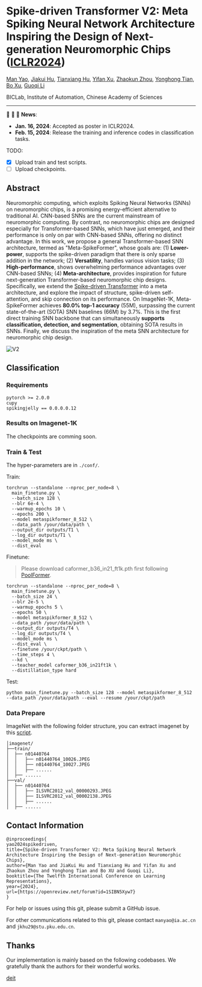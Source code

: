 # Spike-driven Transformer V2: Meta Spiking Neural Network Architecture Inspiring the Design of Next-generation Neuromorphic Chips ([ICLR2024](https://openreview.net/forum?id=1SIBN5Xyw7))

[Man Yao](https://scholar.google.com/citations?user=eE4vvp0AAAAJ), [Jiakui Hu](https://github.com/jkhu29), [Tianxiang Hu](), [Yifan Xu](https://scholar.google.com/citations?hl=zh-CN&user=pbcoTgsAAAAJ), [Zhaokun Zhou](https://scholar.google.com/citations?user=4nz-h1QAAAAJ), [Yonghong Tian](https://scholar.google.com/citations?user=fn6hJx0AAAAJ), [Bo Xu](), [Guoqi Li](https://scholar.google.com/citations?user=qCfE--MAAAAJ&)

BICLab, Institute of Automation, Chinese Academy of Sciences

---

:rocket:  :rocket:  :rocket: **News**:

- **Jan. 16, 2024**: Accepted as poster in ICLR2024.
- **Feb. 15, 2024**: Release the training and inference codes in classification tasks.

TODO:

- [x] Upload train and test scripts.
- [ ] Upload checkpoints.

## Abstract

Neuromorphic computing, which exploits Spiking Neural Networks (SNNs) on neuromorphic chips, is a promising energy-efficient alternative to traditional AI. CNN-based SNNs are the current mainstream of neuromorphic computing. By contrast, no neuromorphic chips are designed especially for Transformer-based SNNs, which have just emerged, and their performance is only on par with CNN-based SNNs, offering no distinct advantage. In this work, we propose a general Transformer-based SNN architecture, termed as "Meta-SpikeFormer", whose goals are: (1) **Lower-power**, supports the spike-driven paradigm that there is only sparse addition in the network; (2) **Versatility**, handles various vision tasks; (3) **High-performance**, shows overwhelming performance advantages over CNN-based SNNs; (4) **Meta-architecture**, provides inspiration for future next-generation Transformer-based neuromorphic chip designs. Specifically, we extend the [Spike-driven Transformer](https://github.com/BICLab/Spike-Driven-Transformer) into a meta architecture, and explore the impact of structure, spike-driven self-attention, and skip connection on its performance. On ImageNet-1K, Meta-SpikeFormer achieves **80.0% top-1 accuracy** (55M), surpassing the current state-of-the-art (SOTA) SNN baselines (66M) by 3.7%. This is the first direct training SNN backbone that can simultaneously **supports classification, detection, and segmentation**, obtaining SOTA results in SNNs. Finally, we discuss the inspiration of the meta SNN architecture for neuromorphic chip design.

![V2](./img/300_spike_driven_transformer_v2_me.png)

## Classification

### Requirements

```python3
pytorch >= 2.0.0
cupy
spikingjelly == 0.0.0.0.12
```

### Results on Imagenet-1K

The checkpoints are comming soon.

### Train & Test

The hyper-parameters are in `./conf/`.

Train:

```shell
torchrun --standalone --nproc_per_node=8 \
  main_finetune.py \
  --batch_size 128 \
  --blr 6e-4 \
  --warmup_epochs 10 \
  --epochs 200 \
  --model metaspikformer_8_512 \
  --data_path /your/data/path \
  --output_dir outputs/T1 \
  --log_dir outputs/T1 \
  --model_mode ms \
  --dist_eval
```

Finetune:

> Please download caformer_b36_in21_ft1k.pth first following [PoolFormer](https://github.com/sail-sg/poolformer).

```shell
torchrun --standalone --nproc_per_node=8 \
  main_finetune.py \
  --batch_size 24 \
  --blr 2e-5 \
  --warmup_epochs 5 \
  --epochs 50 \
  --model metaspikformer_8_512 \
  --data_path /your/data/path \
  --output_dir outputs/T4 \
  --log_dir outputs/T4 \
  --model_mode ms \
  --dist_eval \
  --finetune /your/ckpt/path \
  --time_steps 4 \
  --kd \
  --teacher_model caformer_b36_in21ft1k \
  --distillation_type hard
```

Test:

```shell
python main_finetune.py --batch_size 128 --model metaspikformer_8_512 --data_path /your/data/path --eval --resume /your/ckpt/path
```

### Data Prepare

ImageNet with the following folder structure, you can extract imagenet by this [script](https://gist.github.com/BIGBALLON/8a71d225eff18d88e469e6ea9b39cef4).

```shell
│imagenet/
├──train/
│  ├── n01440764
│  │   ├── n01440764_10026.JPEG
│  │   ├── n01440764_10027.JPEG
│  │   ├── ......
│  ├── ......
├──val/
│  ├── n01440764
│  │   ├── ILSVRC2012_val_00000293.JPEG
│  │   ├── ILSVRC2012_val_00002138.JPEG
│  │   ├── ......
│  ├── ......
```

## Contact Information

```
@inproceedings{
yao2024spikedriven,
title={Spike-driven Transformer V2: Meta Spiking Neural Network Architecture Inspiring the Design of Next-generation Neuromorphic Chips},
author={Man Yao and JiaKui Hu and Tianxiang Hu and Yifan Xu and Zhaokun Zhou and Yonghong Tian and Bo XU and Guoqi Li},
booktitle={The Twelfth International Conference on Learning Representations},
year={2024},
url={https://openreview.net/forum?id=1SIBN5Xyw7}
}
```

For help or issues using this git, please submit a GitHub issue.

For other communications related to this git, please contact `manyao@ia.ac.cn` and `jkhu29@stu.pku.edu.cn`.

## Thanks

Our implementation is mainly based on the following codebases. We gratefully thank the authors for their wonderful works.

[deit](https://github.com/facebookresearch/deit)
